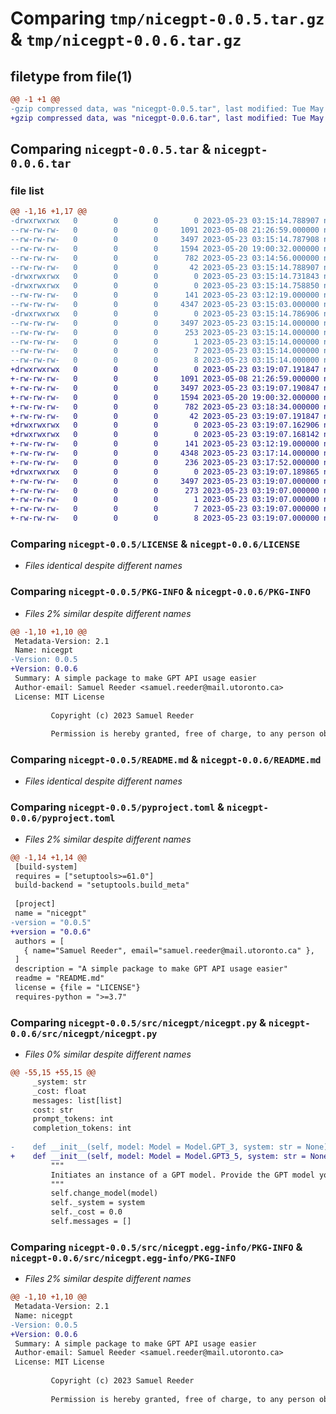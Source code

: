 # Comparing `tmp/nicegpt-0.0.5.tar.gz` & `tmp/nicegpt-0.0.6.tar.gz`

## filetype from file(1)

```diff
@@ -1 +1 @@
-gzip compressed data, was "nicegpt-0.0.5.tar", last modified: Tue May 23 03:15:14 2023, max compression
+gzip compressed data, was "nicegpt-0.0.6.tar", last modified: Tue May 23 03:19:07 2023, max compression
```

## Comparing `nicegpt-0.0.5.tar` & `nicegpt-0.0.6.tar`

### file list

```diff
@@ -1,16 +1,17 @@
-drwxrwxrwx   0        0        0        0 2023-05-23 03:15:14.788907 nicegpt-0.0.5/
--rw-rw-rw-   0        0        0     1091 2023-05-08 21:26:59.000000 nicegpt-0.0.5/LICENSE
--rw-rw-rw-   0        0        0     3497 2023-05-23 03:15:14.787908 nicegpt-0.0.5/PKG-INFO
--rw-rw-rw-   0        0        0     1594 2023-05-20 19:00:32.000000 nicegpt-0.0.5/README.md
--rw-rw-rw-   0        0        0      782 2023-05-23 03:14:56.000000 nicegpt-0.0.5/pyproject.toml
--rw-rw-rw-   0        0        0       42 2023-05-23 03:15:14.788907 nicegpt-0.0.5/setup.cfg
-drwxrwxrwx   0        0        0        0 2023-05-23 03:15:14.731843 nicegpt-0.0.5/src/
-drwxrwxrwx   0        0        0        0 2023-05-23 03:15:14.758850 nicegpt-0.0.5/src/nicegpt/
--rw-rw-rw-   0        0        0      141 2023-05-23 03:12:19.000000 nicegpt-0.0.5/src/nicegpt/__init__.py
--rw-rw-rw-   0        0        0     4347 2023-05-23 03:15:03.000000 nicegpt-0.0.5/src/nicegpt/nicegpt.py
-drwxrwxrwx   0        0        0        0 2023-05-23 03:15:14.786906 nicegpt-0.0.5/src/nicegpt.egg-info/
--rw-rw-rw-   0        0        0     3497 2023-05-23 03:15:14.000000 nicegpt-0.0.5/src/nicegpt.egg-info/PKG-INFO
--rw-rw-rw-   0        0        0      253 2023-05-23 03:15:14.000000 nicegpt-0.0.5/src/nicegpt.egg-info/SOURCES.txt
--rw-rw-rw-   0        0        0        1 2023-05-23 03:15:14.000000 nicegpt-0.0.5/src/nicegpt.egg-info/dependency_links.txt
--rw-rw-rw-   0        0        0        7 2023-05-23 03:15:14.000000 nicegpt-0.0.5/src/nicegpt.egg-info/requires.txt
--rw-rw-rw-   0        0        0        8 2023-05-23 03:15:14.000000 nicegpt-0.0.5/src/nicegpt.egg-info/top_level.txt
+drwxrwxrwx   0        0        0        0 2023-05-23 03:19:07.191847 nicegpt-0.0.6/
+-rw-rw-rw-   0        0        0     1091 2023-05-08 21:26:59.000000 nicegpt-0.0.6/LICENSE
+-rw-rw-rw-   0        0        0     3497 2023-05-23 03:19:07.190847 nicegpt-0.0.6/PKG-INFO
+-rw-rw-rw-   0        0        0     1594 2023-05-20 19:00:32.000000 nicegpt-0.0.6/README.md
+-rw-rw-rw-   0        0        0      782 2023-05-23 03:18:34.000000 nicegpt-0.0.6/pyproject.toml
+-rw-rw-rw-   0        0        0       42 2023-05-23 03:19:07.191847 nicegpt-0.0.6/setup.cfg
+drwxrwxrwx   0        0        0        0 2023-05-23 03:19:07.162906 nicegpt-0.0.6/src/
+drwxrwxrwx   0        0        0        0 2023-05-23 03:19:07.168142 nicegpt-0.0.6/src/nicegpt/
+-rw-rw-rw-   0        0        0      141 2023-05-23 03:12:19.000000 nicegpt-0.0.6/src/nicegpt/__init__.py
+-rw-rw-rw-   0        0        0     4348 2023-05-23 03:17:14.000000 nicegpt-0.0.6/src/nicegpt/nicegpt.py
+-rw-rw-rw-   0        0        0      236 2023-05-23 03:17:52.000000 nicegpt-0.0.6/src/nicegpt/text.py
+drwxrwxrwx   0        0        0        0 2023-05-23 03:19:07.189865 nicegpt-0.0.6/src/nicegpt.egg-info/
+-rw-rw-rw-   0        0        0     3497 2023-05-23 03:19:07.000000 nicegpt-0.0.6/src/nicegpt.egg-info/PKG-INFO
+-rw-rw-rw-   0        0        0      273 2023-05-23 03:19:07.000000 nicegpt-0.0.6/src/nicegpt.egg-info/SOURCES.txt
+-rw-rw-rw-   0        0        0        1 2023-05-23 03:19:07.000000 nicegpt-0.0.6/src/nicegpt.egg-info/dependency_links.txt
+-rw-rw-rw-   0        0        0        7 2023-05-23 03:19:07.000000 nicegpt-0.0.6/src/nicegpt.egg-info/requires.txt
+-rw-rw-rw-   0        0        0        8 2023-05-23 03:19:07.000000 nicegpt-0.0.6/src/nicegpt.egg-info/top_level.txt
```

### Comparing `nicegpt-0.0.5/LICENSE` & `nicegpt-0.0.6/LICENSE`

 * *Files identical despite different names*

### Comparing `nicegpt-0.0.5/PKG-INFO` & `nicegpt-0.0.6/PKG-INFO`

 * *Files 2% similar despite different names*

```diff
@@ -1,10 +1,10 @@
 Metadata-Version: 2.1
 Name: nicegpt
-Version: 0.0.5
+Version: 0.0.6
 Summary: A simple package to make GPT API usage easier
 Author-email: Samuel Reeder <samuel.reeder@mail.utoronto.ca>
 License: MIT License
         
         Copyright (c) 2023 Samuel Reeder
         
         Permission is hereby granted, free of charge, to any person obtaining a copy
```

### Comparing `nicegpt-0.0.5/README.md` & `nicegpt-0.0.6/README.md`

 * *Files identical despite different names*

### Comparing `nicegpt-0.0.5/pyproject.toml` & `nicegpt-0.0.6/pyproject.toml`

 * *Files 2% similar despite different names*

```diff
@@ -1,14 +1,14 @@
 [build-system]
 requires = ["setuptools>=61.0"]
 build-backend = "setuptools.build_meta"
 
 [project]
 name = "nicegpt"
-version = "0.0.5"
+version = "0.0.6"
 authors = [
   { name="Samuel Reeder", email="samuel.reeder@mail.utoronto.ca" },
 ]
 description = "A simple package to make GPT API usage easier"
 readme = "README.md"
 license = {file = "LICENSE"}
 requires-python = ">=3.7"
```

### Comparing `nicegpt-0.0.5/src/nicegpt/nicegpt.py` & `nicegpt-0.0.6/src/nicegpt/nicegpt.py`

 * *Files 0% similar despite different names*

```diff
@@ -55,15 +55,15 @@
     _system: str
     _cost: float
     messages: list[list]
     cost: str
     prompt_tokens: int
     completion_tokens: int
 
-    def __init__(self, model: Model = Model.GPT_3, system: str = None) -> None:
+    def __init__(self, model: Model = Model.GPT3_5, system: str = None) -> None:
         """
         Initiates an instance of a GPT model. Provide the GPT model you would like to use by accessing the <gpt.Model> enum and optionally provide a system prompt.
         """
         self.change_model(model)
         self._system = system
         self._cost = 0.0 
         self.messages = []
```

### Comparing `nicegpt-0.0.5/src/nicegpt.egg-info/PKG-INFO` & `nicegpt-0.0.6/src/nicegpt.egg-info/PKG-INFO`

 * *Files 2% similar despite different names*

```diff
@@ -1,10 +1,10 @@
 Metadata-Version: 2.1
 Name: nicegpt
-Version: 0.0.5
+Version: 0.0.6
 Summary: A simple package to make GPT API usage easier
 Author-email: Samuel Reeder <samuel.reeder@mail.utoronto.ca>
 License: MIT License
         
         Copyright (c) 2023 Samuel Reeder
         
         Permission is hereby granted, free of charge, to any person obtaining a copy
```

